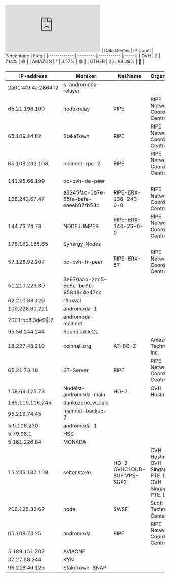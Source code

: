 ![Diagramm](https://github.com/obajay/StateSync-snapshots/blob/main/Projects/AndromedaProtocol/1/README.md)
| Data Center | IP Count | Percentage | Freq |
|:------------:|:--------:|:-----------:|:-----:|
| OVH | 2 | 7.14% | 🟢 |
| AMAZON | 1 | 3.57% | 🟢 |
| OTHER | 25 | 89.29% | 🔴 |

<!-- START_TABLE -->
| IP-address | Moniker | NetName | Organization |
|-------------|-------------|-------------|-------------|
| 2a01:4f9:4a:2864::2 | s-andromeda-relayer |  |  |
| 65.21.198.100 | nodexrelay | RIPE | RIPE Network Coordination Centre |
| 65.109.24.82 | StakeTown | RIPE | RIPE Network Coordination Centre |
| 65.108.233.103 | mainnet-rpc-2 | RIPE | RIPE Network Coordination Centre |
| 141.95.66.199 | oc-ovh-de-peer |  |  |
| 136.243.67.47 | e8245fac-0b7e-55fe-bafe-eaeeb87fb58c | RIPE-ERX-136-243-0-0 | RIPE Network Coordination Centre |
| 144.76.74.73 | NODEJUMPER | RIPE-ERX-144-76-0-0 | RIPE Network Coordination Centre |
| 178.162.165.65 | Synergy_Nodes |  |  |
| 57.128.92.207 | oc-ovh-fr-peer | RIPE-ERX-57 | RIPE Network Coordination Centre |
| 51.210.223.80 | 3e970aab-2ac5-5e5e-be9b-95848d4e47cc |  |  |
| 62.210.88.126 | rfluxval |  |  |
| 109.228.61.221 | andromeda-1 |  |  |
| 2001:bc8:3de9:100::7 | andromeda-mainnet |  |  |
| 95.56.244.244 | RoundTable21 |  |  |
| 18.227.48.210 | coinhall.org | AT-88-Z | Amazon Technologies Inc. |
| 65.21.73.18 | ST-Server | RIPE | RIPE Network Coordination Centre |
| 158.69.125.73 | Nodeist-andromeda-main | HO-2 | OVH Hosting, Inc. |
| 185.119.116.245 | dankuzone_w_daic |  |  |
| 95.216.74.45 | mainnet-backup-2 |  |  |
| 5.9.106.230 | andromeda-1 |  |  |
| 5.79.98.1 | HSS |  |  |
| 5.161.226.84 | MONADA |  |  |
| 15.235.187.108 | seltonstake | HO-2 OVHCLOUD-SGP VPS-SGP2 | OVH Hosting, Inc. OVH Singapore PTE. LTD OVH Singapore PTE. LTD |
| 206.125.33.62 | node | SWSF | Scott Technology Center |
| 65.108.73.25 | andromeda | RIPE | RIPE Network Coordination Centre |
| 5.189.151.202 | AVIAONE |  |  |
| 37.27.58.244 | KYN |  |  |
| 95.216.46.125 | StakeTown-SNAP |  |  |

<!-- END_TABLE -->